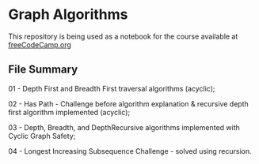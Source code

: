 # Graph Algorithms

This repository is being used as a notebook for the course available at [freeCodeCamp.org](https://www.youtube.com/watch?v=tWVWeAqZ0WU)

## File Summary

01 - Depth First and Breadth First traversal algorithms (acyclic);

02 - Has Path - Challenge before algorithm explanation & recursive depth first algorithm implemented (acyclic);

03 - Depth, Breadth, and DepthRecursive algorithms implemented with Cyclic Graph Safety;

04 - Longest Increasing Subsequence Challenge - solved using recursion.


